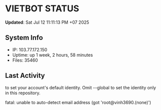 # VIETBOT STATUS
**Updated**: Sat Jul 12 11:11:13 PM +07 2025

## System Info
- IP: 103.77.172.150
- Uptime: up 1 week, 2 hours, 58 minutes
- Files: 35460

## Last Activity

to set your account's default identity.
Omit --global to set the identity only in this repository.

fatal: unable to auto-detect email address (got 'root@vinh3690.(none)')
